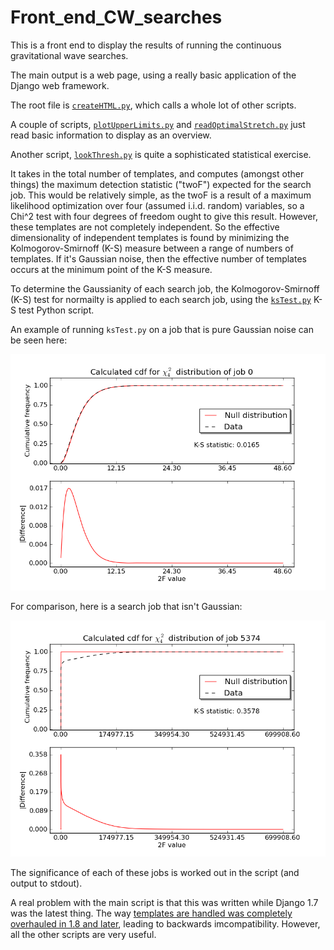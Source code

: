# Front_end_CW_searches
This is a front end to display the results of running the continuous gravitational wave searches.

The main output is a web page, using a really basic application of the Django web framework.

The root file is <a href="https://github.com/NotAFakeRa/Front_end_CW_searches/blob/master/createHTML.py"><code>createHTML.py</code></a>, which calls a whole lot of other scripts. 

A couple of scripts, <a href="https://github.com/NotAFakeRa/Front_end_CW_searches/blob/master/plotUpperLimits.py"><code>plotUpperLimits.py</code></a> and <a href="https://github.com/NotAFakeRa/Front_end_CW_searches/blob/master/readOptimalStretch.py"><code>readOptimalStretch.py</code></a>  just read basic information to display as an overview. 

Another script, <a href="https://github.com/NotAFakeRa/Front_end_CW_searches/blob/master/lookThresh.py"><code>lookThresh.py</code></a> is quite a sophisticated statistical exercise. 

It takes in the total number of templates, and computes (amongst other things) the maximum detection statistic ("twoF") expected for the search job. This would be relatively simple, as the twoF is a result of a maximum likelihood optimization over four (assumed i.i.d. random) variables, so a Chi^2 test with four degrees of freedom ought to give this result. However, these templates are not completely independent. So the effective dimensionality of independent templates is found by minimizing the Kolmogorov-Smirnoff (K-S) measure between a range of numbers of templates. If it's Gaussian noise, then the effective number of templates occurs at the minimum point of the K-S measure.    

To determine the Gaussianity of each search job, the Kolmogorov-Smirnoff (K-S) test for normailty is applied to each search job, using the <a href="https://github.com/NotAFakeRa/Front_end_CW_searches/blob/master/ksTest.py"><code>ksTest.py</code></a> K-S test Python script.

An example of running <code>ksTest.py</code> on a job that is pure Gaussian noise can be seen here:

<img src="https://github.com/NotAFakeRa/Front_end_CW_searches/blob/master/ksStat_P0_0.png" width="600">


For comparison, here is a search job that isn't Gaussian:

<img src="https://github.com/NotAFakeRa/Front_end_CW_searches/blob/master/ksStat_5374.png" width="600">


The significance of each of these jobs is worked out in the script (and output to stdout).

A real problem with the main script is that this was written while Django 1.7 was the latest thing. The way <a href="https://docs.djangoproject.com/en/1.8/topics/templates/">templates are handled was completely overhauled in 1.8 and later</a>, leading to backwards imcompatibility. However, all the other scripts are very useful.
